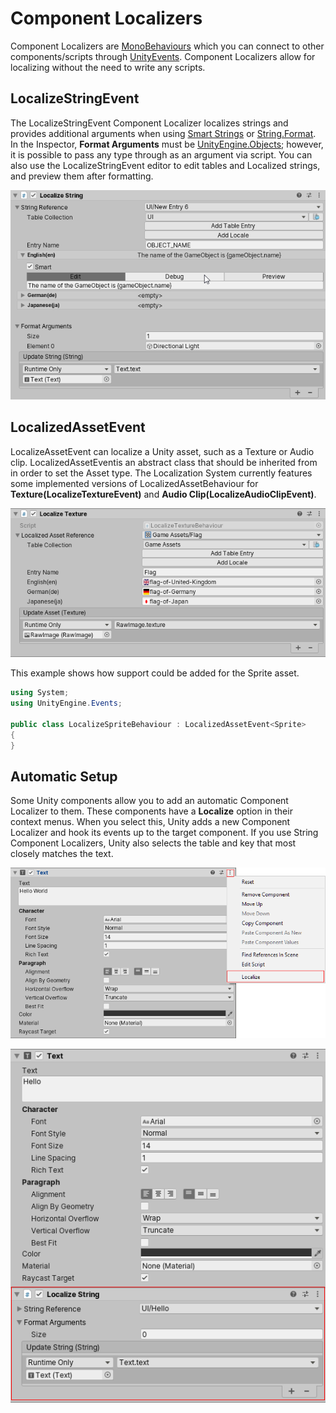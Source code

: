 # Component Localizers

Component Localizers are [MonoBehaviours](https://docs.unity3d.com/ScriptReference/MonoBehaviour.html) which you can connect to other components/scripts through [UnityEvents](https://docs.unity3d.com/ScriptReference/Events.UnityEvent.html). Component Localizers allow for localizing without the need to write any scripts.

## LocalizeStringEvent

The LocalizeStringEvent Component Localizer localizes strings and provides additional arguments when using [Smart Strings](SmartStrings.md) or [String.Format](https://docs.microsoft.com/dotnet/api/system.string.format). In the Inspector, **Format Arguments** must be [UnityEngine.Objects](https://docs.unity3d.com/ScriptReference/Object.html); however, it is possible to pass any type through as an argument via script. You can also use the LocalizeStringEvent editor to edit tables and Localized strings, and preview them after formatting.

![Localize String Editor.](images/LocalizedString_Editor.gif)

## LocalizedAssetEvent

LocalizeAssetEvent can localize a Unity asset, such as a Texture or Audio clip. LocalizedAssetEventis an abstract class that should be inherited from in order to set the Asset type. The Localization System currently features some implemented versions of LocalizedAssetBehaviour for **Texture(LocalizeTextureEvent)** and **Audio Clip(LocalizeAudioClipEvent)**.

![Localize Texture Editor.](images/Component_LocalizeTexture.png)

This example shows how support could be added for the Sprite asset.

```C#
using System;
using UnityEngine.Events;

public class LocalizeSpriteBehaviour : LocalizedAssetEvent<Sprite>
{
}
```

## Automatic Setup

Some Unity components allow you to add an automatic Component Localizer to them. These components have a **Localize** option in their context menus. When you select this, Unity adds a new Component Localizer and hook its events up to the target component. If you use String Component Localizers, Unity also selects the table and key that most closely matches the text.

![Localize Component menu.](images/Component_LocalizeMenu.png)

![Localize String Component.](images/Component_LocalizeString.png)
